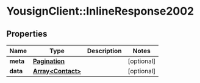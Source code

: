 # YousignClient::InlineResponse2002

## Properties
Name | Type | Description | Notes
------------ | ------------- | ------------- | -------------
**meta** | [**Pagination**](Pagination.md) |  | [optional] 
**data** | [**Array&lt;Contact&gt;**](Contact.md) |  | [optional] 

